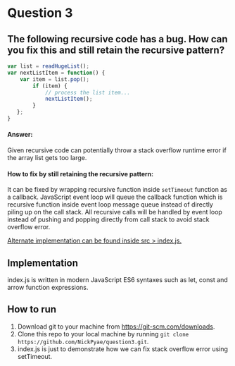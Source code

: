 # Question 3
## The following recursive code has a bug. How can you fix this and still retain the recursive pattern?

```javascript
var list = readHugeList();
var nextListItem = function() {
    var item = list.pop();
        if (item) {
            // process the list item...
            nextListItem();
        }
   };
}
```

#### Answer:
Given recursive code can potentially throw a stack overflow runtime error if the array list gets too large.

#### How to fix by still retaining the recursive pattern:
It can be fixed by wrapping recursive function inside `setTimeout` function as a callback. JavaScript event loop will queue the callback function which is recursive function inside event loop message queue instead of directly piling up on the call stack. All recursive calls will be handled by event loop instead of pushing and popping directly from call stack to avoid stack overflow error.

[Alternate implementation can be found inside src > index.js. ](src/index.js)

## Implementation
index.js is written in modern JavaScript ES6 syntaxes such as let, const and arrow function expressions.

## How to run
1. Download git to your machine from https://git-scm.com/downloads.
2. Clone this repo to your local machine by running `git clone https://github.com/NickPyae/question3.git`.
3. index.js is just to demonstrate how we can fix stack overflow error using setTimeout.
